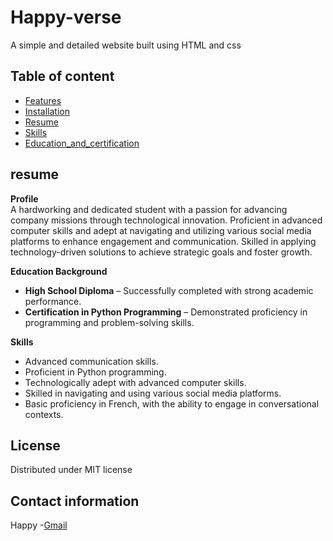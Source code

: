 # Happy-verse
A simple and detailed website built using HTML and css
## Table of content
- [Features](#features)
- [Installation](#installation)
- [Resume](#resume)
- [Skills](#skills)
- [Education_and_certification](#education_and_certification)


## resume
**Profile**  
A hardworking and dedicated student with a passion for advancing company missions through technological innovation. Proficient in advanced computer skills and adept at navigating and utilizing various social media platforms to enhance engagement and communication. Skilled in applying technology-driven solutions to achieve strategic goals and foster growth.  


**Education Background**  

- **High School Diploma** – Successfully completed with strong academic performance.  
- **Certification in Python Programming** – Demonstrated proficiency in programming and problem-solving skills.  

**Skills**  

- Advanced communication skills.  
- Proficient in Python programming.  
- Technologically adept with advanced computer skills.  
- Skilled in navigating and using various social media platforms.  
- Basic proficiency in French, with the ability to engage in conversational contexts.  


## License
Distributed under MIT license

## Contact information
Happy -[Gmail](mailto:mainahappiness361@gmail.com)
